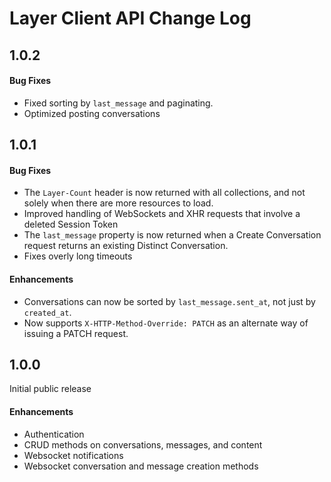 # Layer Client API Change Log

## 1.0.2


#### Bug Fixes

* Fixed sorting by `last_message` and paginating.
* Optimized posting conversations

## 1.0.1


#### Bug Fixes

* The `Layer-Count` header is now returned with all collections, and not solely when there are more resources to load.
* Improved handling of WebSockets and XHR requests that involve a deleted Session Token
* The `last_message` property is now returned when a Create Conversation request returns an existing Distinct Conversation.
* Fixes overly long timeouts

#### Enhancements

* Conversations can now be sorted by `last_message.sent_at`, not just by `created_at`.
* Now supports `X-HTTP-Method-Override: PATCH` as an alternate way of issuing a PATCH request.

## 1.0.0

Initial public release

#### Enhancements

* Authentication
* CRUD methods on conversations, messages, and content
* Websocket notifications
* Websocket conversation and message creation methods
